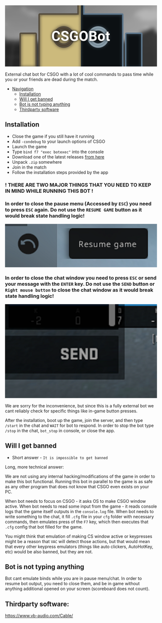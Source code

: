 ![CSGOBotBanner](https://raw.githubusercontent.com/unaryinc/Unary.CSGOBot/master/Images/Banner.png)

External chat bot for CSGO with a lot of cool commands to pass time while you or your friends are dead during the match.

- [Navigation](#navigation)
    - [Installation](#installation)
    - [Will I get banned](#will-i-get-banned)
    - [Bot is not typing anything](#bot-is-not-typing-anything)
    - [Thirdparty software](#thirdparty-software)

## Installation

* Close the game if you still have it running
* Add `-condebug` to your launch options of CSGO
* Launch the game
* Type `bind f7 "exec botexec"` into the console
* Download one of the latest releases [from here](https://github.com/unaryinc/Unary.CSGOBot/releases/latest)
* Unpack `.zip` somewhere
* Join in the match
* Follow the installation steps provided by the app

### ! THERE ARE TWO MAJOR THINGS THAT YOU NEED TO KEEP IN MIND WHILE RUNNING THIS BOT !
### In order to close the pause menu (Accessed by `ESC`) you need to press `ESC` again. Do not use the `RESUME GAME` button as it would break state handling logic!
![Resume Button](https://raw.githubusercontent.com/unaryinc/Unary.CSGOBot/master/Images/ResumeButton.png)
### In order to close the chat window you need to press `ESC` or send your message with the `ENTER` key. Do not use the `SEND` button or `Right mouse button` to close the chat window as it would break state handling logic!
![Send Button](https://raw.githubusercontent.com/unaryinc/Unary.CSGOBot/master/Images/SendButton.png)

We are sorry for the inconvenience, but since this is a fully external bot we cant reliably check for specific things like in-game button presses.

After the installation, boot up the game, join the server, and then type `/start` in the chat and `WAIT` for bot to respond.
In order to stop the bot type `/stop` in the chat, `bot_stop` in console, or close the app.

## Will I get banned

* Short answer - `It is impossible to get banned`

Long, more technical answer:

We are not using any internal hacking/modifications of the game in order to make this bot functional. Running this bot in parallel to the game is as safe as any other program that does not know that CSGO even exists on your PC.

When bot needs to focus on CSGO - it asks OS to make CSGO window active. When bot needs to read some input from the game - it reads console logs that the game itself outputs in the `console.log` file. When bot needs to write something to the chat, it fill `.cfg` file in your `cfg` folder with necessary commands, then emulates press of the `F7` key, which then executes that `.cfg` config that bot filled for the game. 

You might think that emulation of making CS window active or keypresses might be a reason that `VAC` will detect those actions, but that would mean that every other keypress emulators (things like auto clickers, AutoHotKey, etc) would be also banned, but they are not.

## Bot is not typing anything
Bot cant emulate binds while you are in pause menu/chat. In order to resume bot output, you need to close them, and be in game without anything additional opened on your screen (scoreboard does not count).

## Thirdparty software:
https://www.vb-audio.com/Cable/
